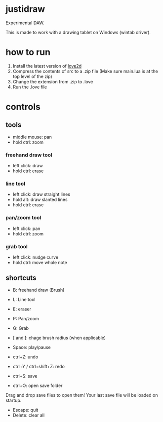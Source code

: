 # justidraw

Experimental DAW.

This is made to work with a drawing tablet on Windows (wintab driver).

# how to run

1. Install the latest version of [love2d](https://love2d.org/)
2. Compress the contents of src to a .zip file (Make sure main.lua is at the top level of the zip)
3. Change the extension from .zip to .love
4. Run the .love file

# controls

## tools
* middle mouse: pan
* hold ctrl: zoom
### freehand draw tool
* left click: draw
* hold ctrl: erase
### line tool
* left click: draw straight lines
* hold alt: draw slanted lines
* hold ctrl: erase
### pan/zoom tool
* left click: pan
* hold ctrl: zoom
### grab tool
* left click: nudge curve
* hold ctrl: move whole note

## shortcuts
* B: freehand draw (Brush)
* L: Line tool
* E: eraser
* P: Pan/zoom
* G: Grab

* [ and ]: chage brush radius (when applicable)
* Space: play/pause
* ctrl+Z: undo
* ctrl+Y / ctrl+shift+Z: redo
* ctrl+S: save 
* ctrl+O: open save folder 


Drag and drop save files to open them!
Your last save file will be loaded on startup.

* Escape: quit
* Delete: clear all
